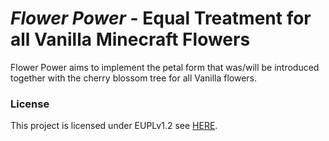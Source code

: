 # *Flower Power* - Equal Treatment for all Vanilla Minecraft Flowers

Flower Power aims to implement the petal form that was/will be introduced together with the cherry blossom tree for all Vanilla flowers.
### License

This project is licensed under EUPLv1.2 see [HERE](./LICENSE).